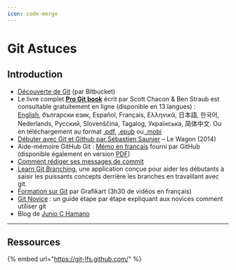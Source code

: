 ```yaml
---
icon: code-merge
---
```


# Git Astuces

## Introduction

* [Découverte de Git](https://fr.atlassian.com/git/tutorials/learn-git-with-bitbucket-cloud) (par Bitbucket)
* Le livre complet [**Pro Git book**](https://git-scm.com/book/fr/v2) écrit par Scott Chacon & Ben Straub est consultable gratuitement en ligne (disponible en 13 langues) :\
  [English](https://git-scm.com/book/en), български език, Español, Français, Ελληνικά, 日本語, 한국어, Nederlands, Русский, Slovenščina, Tagalog, Українська, 简体中文. Ou en téléchargement au format [.pdf](https://github.com/progit/progit2-fr/releases/download/2.1.37/progit_v2.1.37.pdf), [.epub](https://github.com/progit/progit2-fr/releases/download/2.1.37/progit_v2.1.37.epub) ou[ .mobi](https://github.com/progit/progit2-fr/releases/download/2.1.37/progit_v2.1.37.mobi)
* [Débuter avec Git et Github par Sébastien Saunier](https://www.youtube.com/watch?v=V6Zo68uQPqE) – Le Wagon (2014)
* Aide-mémoire GitHub Git : [Mémo en français](https://services.github.com/on-demand/downloads/fr/github-git-cheat-sheet/) fourni par GitHub (disponible également en version [PDF](https://services.github.com/on-demand/downloads/fr/github-git-cheat-sheet.pdf))
* [Comment rédiger ses messages de commit](https://chris.beams.io/posts/git-commit/)
* [Learn Git Branching](https://learngitbranching.js.org/), une application conçue pour aider les débutants à saisir les puissants concepts derrière les branches en travaillant avec git.
* [Formation sur Git](https://www.grafikart.fr/formations/git) par Grafikart (3h30 de vidéos en français)
* [Git Novice](http://swcarpentry.github.io/git-novice/) : un guide étape par étape expliquant aux novices comment utiliser git
* Blog de [Junio C Hamano](https://git-blame.blogspot.com/)

***

## Ressources

{% embed url="https://git-lfs.github.com/" %}
